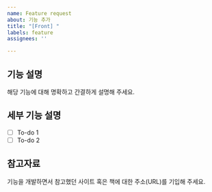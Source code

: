 ```yaml
---
name: Feature request
about: 기능 추가
title: "[Front] "
labels: feature
assignees: ''

---
```


## 기능 설명

해당 기능에 대해 명확하고 간결하게 설명해 주세요.

## 세부 기능 설명

* [ ] To-do 1
* [ ] To-do 2

## 참고자료

기능을 개발하면서 참고했던 사이트 혹은 책에 대한 주소(URL)를 기입해 주세요.
